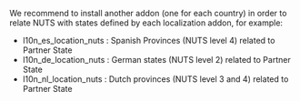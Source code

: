 We recommend to install another addon (one for each country) in order to
relate NUTS with states defined by each localization addon, for example:

- l10n_es_location_nuts : Spanish Provinces (NUTS level 4) related to
  Partner State
- l10n_de_location_nuts : German states (NUTS level 2) related to
  Partner State
- l10n_nl_location_nuts : Dutch provinces (NUTS level 3 and 4) related
  to Partner State
